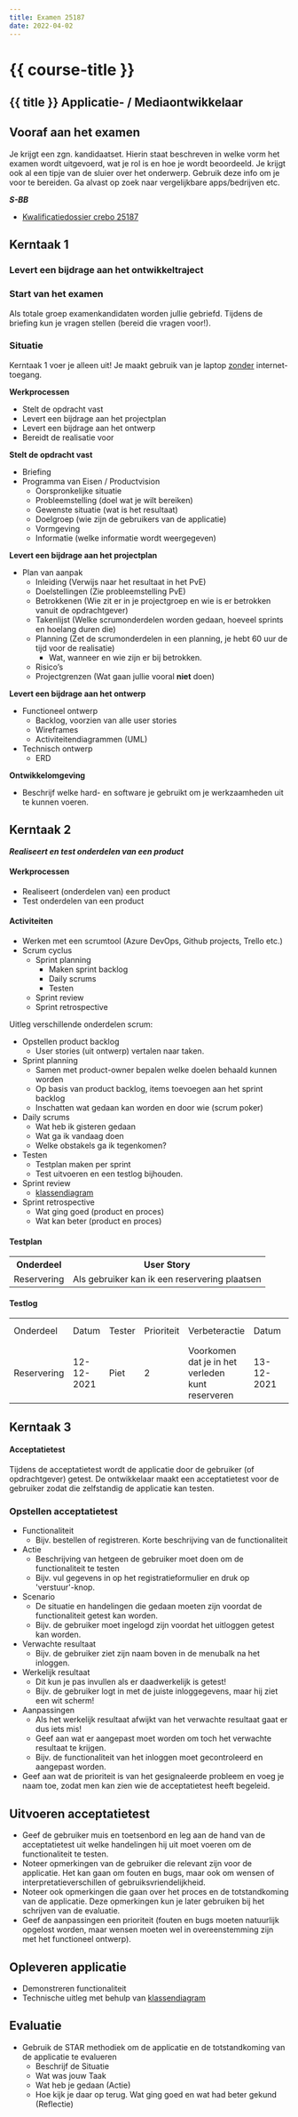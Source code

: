 ```yaml
---
title: Examen 25187
date: 2022-04-02
---
```


# {{ course-title }}

## {{ title }} Applicatie- / Mediaontwikkelaar


## Vooraf aan het examen
Je krijgt een zgn. kandidaatset. Hierin staat beschreven in welke vorm het examen wordt uitgevoerd, wat je rol is en hoe je wordt beoordeeld. 
Je krijgt ook al een tipje van de sluier over het onderwerp. Gebruik deze info om je voor te bereiden. Ga alvast op zoek naar vergelijkbare apps/bedrijven etc.

***S-BB***
* [Kwalificatiedossier crebo 25187](https://kwalificatie-mijn.s-bb.nl/kwalificatie/applicatie-en-mediaontwikkelaar/cmVzdWx0YWF0VHlwZT01O2Rvc3NpZXJJZD0yODgzO2t3YWxpZmljYXRpZUlkPTEwMDgyMTI=)

## Kerntaak 1
### Levert een bijdrage aan het ontwikkeltraject

### Start van het examen
Als totale groep examenkandidaten worden jullie gebriefd. 
Tijdens de briefing kun je vragen stellen (bereid die vragen voor!).

### Situatie
Kerntaak 1 voer je alleen uit!
Je maakt gebruik van je laptop <u>zonder</u> internet-toegang.

**Werkprocessen**
* Stelt de opdracht vast
* Levert een bijdrage aan het projectplan
* Levert een bijdrage aan het ontwerp
* Bereidt de realisatie voor


**Stelt de opdracht vast**
* Briefing
* Programma van Eisen / Productvision
  * Oorspronkelijke situatie
  * Probleemstelling (doel wat je wilt bereiken)
  * Gewenste situatie (wat is het resultaat)
  * Doelgroep (wie zijn de gebruikers van de applicatie)
  * Vormgeving
  * Informatie (welke informatie wordt weergegeven)


**Levert een bijdrage aan het projectplan**
* Plan van aanpak
  * Inleiding (Verwijs naar het resultaat in het PvE)
  * Doelstellingen (Zie probleemstelling PvE)
  * Betrokkenen (Wie zit er in je projectgroep en wie is er betrokken vanuit de opdrachtgever)
  * Takenlijst (Welke scrumonderdelen worden gedaan, hoeveel sprints en hoelang duren die)
  * Planning (Zet de scrumonderdelen in een planning, je hebt 60 uur de tijd voor de realisatie)
    * Wat, wanneer en wie zijn er bij betrokken.
  * Risico’s 
  * Projectgrenzen (Wat gaan jullie vooral **niet** doen)

**Levert een bijdrage aan het ontwerp**
* Functioneel ontwerp
  * Backlog, voorzien van alle user stories
  * Wireframes
  * Activiteitendiagrammen (UML)
* Technisch ontwerp
  * ERD

**Ontwikkelomgeving**
* Beschrijf welke hard- en software je gebruikt om je werkzaamheden uit te kunnen voeren.


## Kerntaak 2
***Realiseert en test onderdelen van een product***

#### Werkprocessen
* Realiseert (onderdelen van) een product
* Test onderdelen van een product

#### Activiteiten
* Werken met een scrumtool (Azure DevOps, Github projects, Trello etc.)
* Scrum cyclus
  * Sprint planning
    * Maken sprint backlog
    * Daily scrums
    * Testen
  * Sprint review
  * Sprint retrospective
  
Uitleg verschillende onderdelen scrum:
* Opstellen product backlog
  * User stories (uit ontwerp) vertalen naar taken.
* Sprint planning
  * Samen met product-owner bepalen welke doelen behaald kunnen worden
  * Op basis van product backlog, items toevoegen aan het sprint backlog
  * Inschatten wat gedaan kan worden en door wie (scrum poker)
* Daily scrums
  * Wat heb ik gisteren gedaan
  * Wat ga ik vandaag doen
  * Welke obstakels ga ik tegenkomen?
* Testen
  * Testplan maken per sprint
  * Test uitvoeren en een testlog bijhouden.
* Sprint review
  * [klassendiagram](https://francescolelli.info/generic/developing-uml-diagrams/)
* Sprint retrospective
  * Wat ging goed (product en proces)
  * Wat kan beter (product en proces)


#### Testplan
<div class="html">
<table>
<tr>
  <th>Onderdeel</th>
  <th>User Story</th>
</tr>
<tr>
  <td>Reservering</td>
  <td>Als gebruiker kan ik een reservering plaatsen</td>
</tr>
</table>
</div>

#### Testlog
<div class="html">
<table>
<tr>
  <td>Onderdeel</td>
  <td>Datum</td>
  <td>Tester</td>
  <td>Prioriteit</td>
  <td>Verbeteractie</td>
  <td>Datum</td>
  <td>Afgehandeld door</td>
</tr>


<tr>
  <td>Reservering</td>
  <td>12-12-2021</td>
  <td>Piet</td>
  <td>2</td>
  <td>Voorkomen dat je in het verleden kunt reserveren</td>
  <td>13-12-2021</td>
  <td>Willem</td>
</tr>
</table>
</div>

## Kerntaak 3


#### Acceptatietest
Tijdens de acceptatietest wordt de applicatie door de gebruiker (of opdrachtgever) getest.
De ontwikkelaar maakt een acceptatietest voor de gebruiker zodat die zelfstandig de applicatie kan testen.

### Opstellen acceptatietest
* Functionaliteit
  * Bijv. bestellen of registreren. Korte beschrijving van de functionaliteit
* Actie
  * Beschrijving van hetgeen de gebruiker moet doen om de functionaliteit te testen
  * Bijv. vul gegevens in op het registratieformulier en druk op 'verstuur'-knop.
* Scenario
  * De situatie en handelingen die gedaan moeten zijn voordat de functionaliteit getest kan worden.
  * Bijv. de gebruiker moet ingelogd zijn voordat het uitloggen getest kan worden.
* Verwachte resultaat
  * Bijv. de gebruiker ziet zijn naam boven in de menubalk na het inloggen.
* Werkelijk resultaat
  * Dit kun je pas invullen als er daadwerkelijk is getest!
  * Bijv. de gebruiker logt in met de juiste inloggegevens, maar hij ziet een wit scherm!
* Aanpassingen
  * Als het werkelijk resultaat afwijkt van het verwachte resultaat gaat er dus iets mis!
  * Geef aan wat er aangepast moet worden om toch het verwachte resultaat te krijgen.
  * Bijv. de functionaliteit van het inloggen moet gecontroleerd en aangepast worden.
* Geef aan wat de prioriteit is van het gesignaleerde probleem en voeg je naam toe, zodat men kan zien wie de acceptatietest heeft begeleid. 

## Uitvoeren acceptatietest
* Geef de gebruiker muis en toetsenbord en leg aan de hand van de acceptatietest uit welke handelingen hij uit moet voeren om de functionaliteit te testen.
* Noteer opmerkingen van de gebruiker die relevant zijn voor de applicatie. Het kan gaan om fouten en bugs, maar ook om wensen of interpretatieverschillen of gebruiksvriendelijkheid.
* Noteer ook opmerkingen die gaan over het proces en de totstandkoming van de applicatie. Deze opmerkingen kun je later gebruiken bij het schrijven van de evaluatie.
* Geef de aanpassingen een prioriteit (fouten en bugs moeten natuurlijk opgelost worden, maar wensen moeten wel in overeenstemming zijn met het functioneel ontwerp).

## Opleveren applicatie
* Demonstreren functionaliteit
* Technische uitleg met behulp van [klassendiagram](https://francescolelli.info/generic/developing-uml-diagrams/)

## Evaluatie
* Gebruik de STAR methodiek om de applicatie en de totstandkoming van de applicatie te evalueren
  * Beschrijf de Situatie
  * Wat was jouw Taak
  * Wat heb je gedaan (Actie)
  * Hoe kijk je daar op terug. Wat ging goed en wat had beter gekund (Reflectie)
